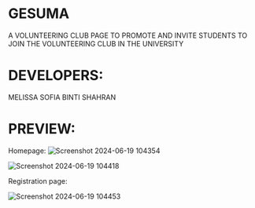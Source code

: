 # GESUMA
A VOLUNTEERING CLUB PAGE TO PROMOTE AND INVITE STUDENTS TO JOIN THE VOLUNTEERING CLUB IN THE UNIVERSITY

# DEVELOPERS:
MELISSA SOFIA BINTI SHAHRAN

# PREVIEW:
Homepage:
![Screenshot 2024-06-19 104354](https://github.com/meyalissa/gesuma/assets/159762097/cf8b2c33-8b7c-46f1-bb7e-f85786327263)


![Screenshot 2024-06-19 104418](https://github.com/meyalissa/gesuma/assets/159762097/b6418ffc-fe35-4e9d-bebf-7dd62d9ff2c4)


Registration page: 

![Screenshot 2024-06-19 104453](https://github.com/meyalissa/gesuma/assets/159762097/ebba9e99-45ee-4462-9226-037c60af9ce2)


